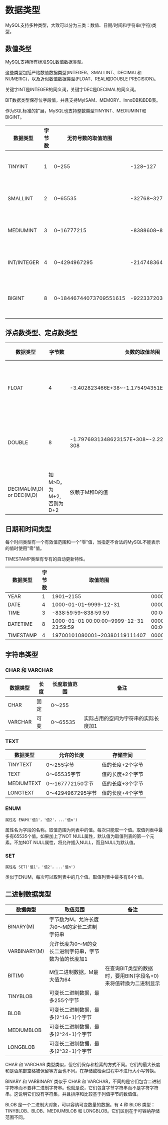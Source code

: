 # 数据类型

MySQL支持多种类型，大致可以分为三类：数值、日期/时间和字符串(字符)类型。 

## 数值类型

MySQL支持所有标准SQL数值数据类型。

这些类型包括严格数值数据类型(INTEGER、SMALLINT、DECIMAL和NUMERIC)，以及近似数值数据类型(FLOAT、REAL和DOUBLE PRECISION)。

关键字INT是INTEGER的同义词，关键字DEC是DECIMAL的同义词。

BIT数据类型保存位字段值，并且支持MyISAM、MEMORY、InnoDB和BDB表。 

作为SQL标准的扩展，MySQL也支持整数类型TINYINT、MEDIUMINT和BIGINT。

| 数据类型    | 字节数 | 无符号数的取值范围     | 有符号数的取值范围                       |   用途   |
| ----------- | ------ | ---------------------- | ---------------------------------------- | ---- |
| TINYINT     | 1      | 0~255                  | -128~127                                 | 小整数值 |
| SMALLINT    | 2      | 0~65535                | -32768~32767                             | 大整数值 |
| MEDIUMINT   | 3      | 0~16777215             | -8388608~8388607                         | 大整数值 |
| INT/INTEGER | 4      | 0~4294967295           | -2147483648~2147483647                   | 大整数值 |
| BIGINT      | 8      | 0~18446744073709551615 | -9223372036854775808~9223372036854775807 | 极大整数值 |

## 浮点数类型、定点数类型

| 数据类型                 | 字节数 | 负数的取值范围                                    | 非负数的取值范围                                   |    用途  |
| ------------------------ | ------ | ------------------------------------------------- | -------------------------------------------------- | ---- |
| FLOAT                    | 4      | -3.402823466E+38~-1.175494351E-38                 | 0和1.175494351E-38~3.402823466E+38                 | 单精度浮点数值 |
| DOUBLE                   | 8      | -1.7976931348623157E+308~-2.2250738585072014E-308 | 0和2.2250738585072014E-308~1.7976931348623157E+308 | 双精度浮点数值 |
| DECIMAL(M,D) or DEC(M,D) | 如M>D，为M+2,否则为D+2 | 依赖于M和D的值                              | 依赖于M和D的值                                 | 小数值 |

## 日期和时间类型

每个时间类型有一个有效值范围和一个"零"值，当指定不合法的MySQL不能表示的值时使用"零"值。

TIMESTAMP类型有专有的自动更新特性。

| 数据类型  | 字节数| 取值范围                                | 零值                |
|-----------|-------|-----------------------------------------|---------------------|
| YEAR      | 1     | 1901~2155                               | 0000                |
| DATE      | 4     | 1000-01-01~9999-12-31                   | 0000:00:00          |
| TIME      | 3     | -838:59:59~838:59:59                    | 00:00:00            |
| DATETIME  | 8     | 1000-01-01 00:00:00~9999-12-31 23:59:59 | 0000-00-00 00:00:00 |
| TIMESTAMP | 4     | 19700101080001~20380119111407           | 00000000000000      |

## 字符串类型

### CHAR 和 VARCHAR

| 数据类型 | 长度 | 长度取值范围 | 备注                                |
|----------|------|--------------|-------------------------------------|
| CHAR     | 固定 | 0～255       |                                     |
| VARCHAR  | 可变 | 0～65535     | 实际占用的空间为字符串的实际长度加1 |

### TEXT

| 数据类型   | 允许的长度        | 存储空间         |
|------------|-------------------|------------------|
| TINYTEXT   | 0～255字节        | 值的长度+2个字节 |
| TEXT       | 0～65535字节      | 值的长度+2个字节 |
| MEDIUMTEXT | 0～167772150字节  | 值的长度+3个字节 |
| LONGTEXT   | 0～4294967295字节 | 值的长度+4个字节 |

### ENUM

    属性名 ENUM('值1'，'值2'，...'值n')

属性名为字段的名称。取值范围为列表中的值。每次只能取一个值。取值列表中最多有65535个值。如果加上了NOT NULL属性，默认值为取值列表的第一个元素。不加NOT NULL属性，将允许插入NULL，而且NULL为默认值。

### SET

    属性名 SET('值1'，'值2'，...'值n')

类似于ENUM，每次可以取列表中的几个值。取值列表中最多有64个值。

## 二进制数据类型

| 数据类型     | 取值范围                                              | 备注                                                           |
|--------------|-------------------------------------------------------|----------------------------------------------------------------|
| BINARY(M)    | 字节数为M，允许长度为0～M的定长二进制字符串           |                                                                |
| VARBINARY(M) | 允许长度为0～M的变长二进制字符串，字节数为值的长度加1 |                                                                |
| BIT(M)       | M位二进制数据，M最大值为64                            | 在查询BIT类型的数据时，要用BIN(字段名+0)来将值转换为二进制显示 |
| TINYBLOB     | 可变长二进制数据，最多255个字节                       |                                                                |
| BLOB         | 可变长二进制数据，最多(2^16-1)个字节                  |                                                                |
| MEDIUMBLOB   | 可变长二进制数据，最多(2^24-1)个字节                  |                                                                |
| LONGBLOB     | 可变长二进制数据，最多(2^32-1)个字节                  |                                                                |

CHAR 和 VARCHAR 类型类似，但它们保存和检索的方式不同。它们的最大长度和是否尾部空格被保留等方面也不同。在存储或检索过程中不进行大小写转换。

BINARY 和 VARBINARY 类似于 CHAR 和 VARCHAR，不同的是它们包含二进制字符串而不要非二进制字符串。也就是说，它们包含字节字符串而不是字符字符串。这说明它们没有字符集，并且排序和比较基于列值字节的数值值。

BLOB 是一个二进制大对象，可以容纳可变数量的数据。有 4 种 BLOB 类型：TINYBLOB、BLOB、MEDIUMBLOB 和 LONGBLOB。它们区别在于可容纳存储范围不同。 